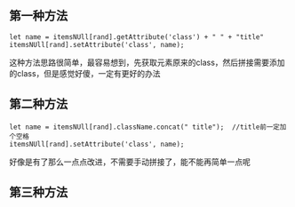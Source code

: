 ## 第一种方法
```
let name = itemsNUll[rand].getAttribute('class') + " " + "title"
itemsNUll[rand].setAttribute('class', name);
```
这种方法思路很简单，最容易想到，先获取元素原来的class，然后拼接需要添加的class，但是感觉好傻，一定有更好的办法

## 第二种方法
```
let name = itemsNUll[rand].className.concat(" title");  //title前一定加个空格
itemsNUll[rand].setAttribute('class', name);
```
好像是有了那么一点点改进，不需要手动拼接了，能不能再简单一点呢

## 第三种方法

